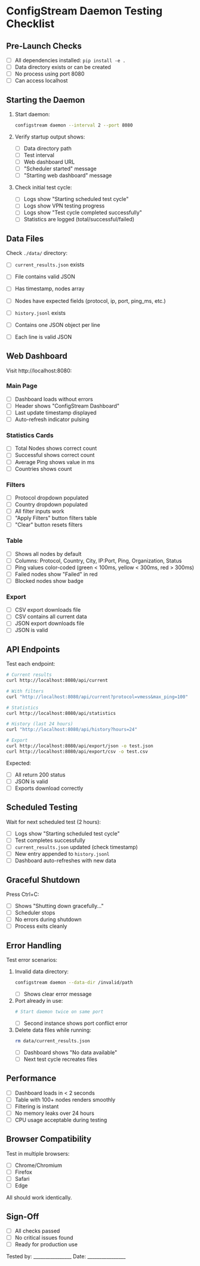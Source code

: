 # ConfigStream Daemon Testing Checklist

## Pre-Launch Checks

- [ ] All dependencies installed: `pip install -e .`
- [ ] Data directory exists or can be created
- [ ] No process using port 8080
- [ ] Can access localhost

## Starting the Daemon

1. Start daemon:
   ```bash
   configstream daemon --interval 2 --port 8080
   ```

2. Verify startup output shows:
   - [ ] Data directory path
   - [ ] Test interval
   - [ ] Web dashboard URL
   - [ ] "Scheduler started" message
   - [ ] "Starting web dashboard" message

3. Check initial test cycle:
   - [ ] Logs show "Starting scheduled test cycle"
   - [ ] Logs show VPN testing progress
   - [ ] Logs show "Test cycle completed successfully"
   - [ ] Statistics are logged (total/successful/failed)

## Data Files

Check `./data/` directory:

- [ ] `current_results.json` exists
- [ ] File contains valid JSON
- [ ] Has timestamp, nodes array
- [ ] Nodes have expected fields (protocol, ip, port, ping_ms, etc.)

- [ ] `history.jsonl` exists
- [ ] Contains one JSON object per line
- [ ] Each line is valid JSON

## Web Dashboard

Visit http://localhost:8080:

### Main Page
- [ ] Dashboard loads without errors
- [ ] Header shows "ConfigStream Dashboard"
- [ ] Last update timestamp displayed
- [ ] Auto-refresh indicator pulsing

### Statistics Cards
- [ ] Total Nodes shows correct count
- [ ] Successful shows correct count
- [ ] Average Ping shows value in ms
- [ ] Countries shows count

### Filters
- [ ] Protocol dropdown populated
- [ ] Country dropdown populated
- [ ] All filter inputs work
- [ ] "Apply Filters" button filters table
- [ ] "Clear" button resets filters

### Table
- [ ] Shows all nodes by default
- [ ] Columns: Protocol, Country, City, IP:Port, Ping, Organization, Status
- [ ] Ping values color-coded (green < 100ms, yellow < 300ms, red > 300ms)
- [ ] Failed nodes show "Failed" in red
- [ ] Blocked nodes show badge

### Export
- [ ] CSV export downloads file
- [ ] CSV contains all current data
- [ ] JSON export downloads file
- [ ] JSON is valid

## API Endpoints

Test each endpoint:

```bash
# Current results
curl http://localhost:8080/api/current

# With filters
curl "http://localhost:8080/api/current?protocol=vmess&max_ping=100"

# Statistics
curl http://localhost:8080/api/statistics

# History (last 24 hours)
curl "http://localhost:8080/api/history?hours=24"

# Export
curl http://localhost:8080/api/export/json -o test.json
curl http://localhost:8080/api/export/csv -o test.csv
```

Expected:
- [ ] All return 200 status
- [ ] JSON is valid
- [ ] Exports download correctly

## Scheduled Testing

Wait for next scheduled test (2 hours):

- [ ] Logs show "Starting scheduled test cycle"
- [ ] Test completes successfully
- [ ] `current_results.json` updated (check timestamp)
- [ ] New entry appended to `history.jsonl`
- [ ] Dashboard auto-refreshes with new data

## Graceful Shutdown

Press Ctrl+C:

- [ ] Shows "Shutting down gracefully..."
- [ ] Scheduler stops
- [ ] No errors during shutdown
- [ ] Process exits cleanly

## Error Handling

Test error scenarios:

1. Invalid data directory:
   ```bash
   configstream daemon --data-dir /invalid/path
   ```
   - [ ] Shows clear error message

2. Port already in use:
   ```bash
   # Start daemon twice on same port
   ```
   - [ ] Second instance shows port conflict error

3. Delete data files while running:
   ```bash
   rm data/current_results.json
   ```
   - [ ] Dashboard shows "No data available"
   - [ ] Next test cycle recreates files

## Performance

- [ ] Dashboard loads in < 2 seconds
- [ ] Table with 100+ nodes renders smoothly
- [ ] Filtering is instant
- [ ] No memory leaks over 24 hours
- [ ] CPU usage acceptable during testing

## Browser Compatibility

Test in multiple browsers:
- [ ] Chrome/Chromium
- [ ] Firefox
- [ ] Safari
- [ ] Edge

All should work identically.

## Sign-Off

- [ ] All checks passed
- [ ] No critical issues found
- [ ] Ready for production use

Tested by: ________________
Date: ________________